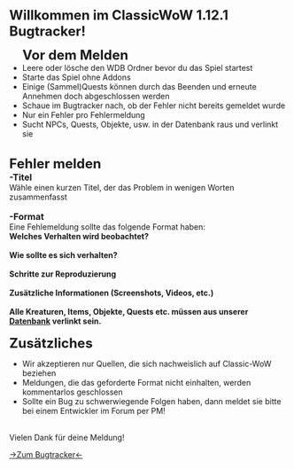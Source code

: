 <font size="5"><b>Willkommen im ClassicWoW 1.12.1 Bugtracker!</b></font>
<br>
<ul>
<font size="5"><b>Vor dem Melden</b></font>
<li>Leere oder lösche den WDB Ordner bevor du das Spiel startest</li>
<li>Starte das Spiel ohne Addons</li>
<li>Einige (Sammel)Quests können durch das Beenden und erneute Annehmen doch abgeschlossen werden</li>
<li>Schaue im Bugtracker nach, ob der Fehler nicht bereits gemeldet wurde</li>
<li>Nur ein Fehler pro Fehlermeldung</li>
<li>Sucht NPCs, Quests, Objekte, usw. in der Datenbank raus und verlinkt sie</li>
</ul>
<br>
<font size="5"><b>Fehler melden</b></font><br>
<font size="3"><b>-Titel</b></font><br>
Wähle einen kurzen Titel, der das Problem in wenigen Worten zusammenfasst<br>
<br>
<font size="3"><b>-Format</b></font><br>
Eine Fehlemeldung sollte das folgende Format haben:<br>
<b>Welches Verhalten wird beobachtet?</b><br>
<br>
<b>Wie sollte es sich verhalten?</b><br>
<br>
<b>Schritte zur Reproduzierung</b><br>
<br>
<b>Zusätzliche Informationen (Screenshots, Videos, etc.)</b><br>
<br>
<b>Alle Kreaturen, Items, Objekte, Quests etc. müssen aus unserer <a href="http://datenbank.classic-wow.org/" target="_blank">Datenbank</a> verlinkt sein.</b><br>
<br>
<font size="5"><b>Zusätzliches</b></font><ul>
<li>Wir akzeptieren nur Quellen, die sich nachweislich auf Classic-WoW beziehen</li>
<li>Meldungen, die das geforderte Format nicht einhalten, werden kommentarlos geschlossen</li>
<li>Sollte ein Bug zu schwerwiegende Folgen haben, dann meldet sie bitte bei einem Entwickler im Forum per PM!</li>
</ul><br>
Vielen Dank für deine Meldung!

<a href="https://github.com/ClassicWoW/Nefarian_1.12.1_Bugtracker/issues">->Zum Bugtracker<-</a>
